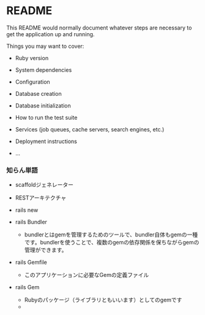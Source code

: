 # README

This README would normally document whatever steps are necessary to get the
application up and running.

Things you may want to cover:

* Ruby version

* System dependencies

* Configuration

* Database creation

* Database initialization

* How to run the test suite

* Services (job queues, cache servers, search engines, etc.)

* Deployment instructions

* ...

### 知らん単語

- scaffoldジェネレーター
- RESTアーキテクチャ
- rails new

- rails Bundler
  - bundlerとはgemを管理するためのツールで、bundler自体もgemの一種です。bundlerを使うことで、複数のgemの依存関係を保ちながらgemの管理ができます。

- rails Gemfile
  - このアプリケーションに必要なGemの定義ファイル

- rails Gem
  - Rubyのパッケージ（ライブラリともいいます）としてのgemです
  - 
